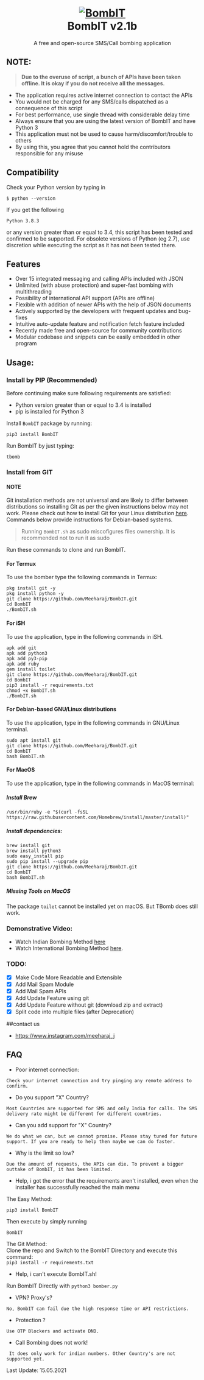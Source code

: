 <h1 align="center">
  <br>
  <a href="https://github.com/Meeharaj/BombIT"><img src="https://th.bing.com/th/id/R.47b3de4a7ed7017a1d7a638a9b3d9c34?rik=xPCUJVDuetrAuw&riu=http%3a%2f%2fis4.mzstatic.com%2fimage%2fthumb%2fPurple%2fv4%2f65%2f9d%2fb6%2f659db685-ad0d-4d41-47b9-31c633efd6fe%2fsource%2f600x600bb.jpg&ehk=08V9cb8GKek3EnXbrvMj7nguC%2ffJw%2fDX12ICAfTCbvQ%3d&risl=&pid=ImgRaw/BombIT.png" alt="BombIT"></a>
  <br>
  BombIT v2.1b
  <br>
</h1>


<p align="center">A free and open-source SMS/Call bombing application</p>

## NOTE:


> **Due to the overuse of script, a bunch of APIs have been taken offline. It is okay if you do not receive all the messages.**


- The application requires active internet connection to contact the APIs
- You would not be charged for any SMS/calls dispatched as a consequence of this script
- For best performance, use single thread with considerable delay time
- Always ensure that you are using the latest version of BombIT and have Python 3
- This application must not be used to cause harm/discomfort/trouble to others
- By using this, you agree that you cannot hold the contributors responsible for any misuse

## Compatibility
Check your Python version by typing in
```shell script
$ python --version
```
If you get the following
```shell script
Python 3.8.3
```
or any version greater than or equal to 3.4, this script has been tested and confirmed to be supported. For obsolete versions of Python (eg 2.7), use discretion while executing the script as it has not been tested there.

## Features

- Over 15 integrated messaging and calling APIs included with JSON
- Unlimited (with abuse protection) and super-fast bombing with multithreading
- Possibility of international API support (APIs are offline)
- Flexible with addition of newer APIs with the help of JSON documents
- Actively supported by the developers with frequent updates and bug-fixes
- Intuitive auto-update feature and notification fetch feature included
- Recently made free and open-source for community contributions
- Modular codebase and snippets can be easily embedded in other program


## Usage:

### Install by PIP (Recommended)

Before continuing make sure following requirements are satisfied:

- Python version greater than or equal to 3.4 is installed
- pip is installed for Python 3

Install `BombIT` package by running:

```shell script
pip3 install BombIT
```

Run BombIT by just typing:
```shell script
tbomb
```

### Install from GIT

#### NOTE 

Git installation methods are not universal and are likely to differ between distributions so installing Git as per the given instructions below may not work. Please check out how to install Git for your Linux distribution [here](https://git-scm.com/). Commands below provide instructions for Debian-based systems.

>Running `BombIT.sh` as sudo miscofigures files ownership. It is recommended not to run it as sudo

Run these commands to clone and run BombIT.

#### For Termux

To use the bomber type the following commands in Termux:
```shell script
pkg install git -y 
pkg install python -y 
git clone https://github.com/Meeharaj/BombIT.git
cd BombIT
./BombIT.sh
```

#### For iSH

To use the application, type in the following commands in iSH.
```shell script
apk add git
apk add python3
apk add py3-pip
apk add ruby
gem install toilet
git clone https://github.com/Meeharaj/BombIT.git
cd BombIT
pip3 install -r requirements.txt
chmod +x BombIT.sh
./BombIT.sh
```

#### For Debian-based GNU/Linux distributions

To use the application, type in the following commands in GNU/Linux terminal.
```shell script
sudo apt install git
git clone https://github.com/Meeharaj/BombIT.git
cd BombIT
bash BombIT.sh
```

#### For MacOS

To use the application, type in the following commands in MacOS terminal:

##### Install Brew

```shell script
/usr/bin/ruby -e "$(curl -fsSL https://raw.githubusercontent.com/Homebrew/install/master/install)"
````

##### Install dependencies:

```shell script
brew install git
brew install python3
sudo easy_install pip
sudo pip install --upgrade pip
git clone https://github.com/Meeharaj/BombIT.git
cd BombIT
bash BombIT.sh
```


##### Missing Tools on MacOS

The package `toilet` cannot be installed yet on macOS. But TBomb does still work.

### Demonstrative Video:

- Watch Indian Bombing Method [here](https://youtu.be/9KWkwsr_QGw)  
- Watch International Bombing Method [here](https://youtu.be/JqsHkyIcnPM).  


  

### TODO:

- [x] Make Code More Readable and Extensible
- [x] Add Mail Spam Module
- [x] Add Mail Spam APIs
- [x] Add Update Feature using git
- [x] Add Update Feature without git (download zip and extract)
- [x] Split code into multiple files (after Deprecation)

##contact us
- https://www.instagram.com/meeharaj_j
## FAQ

- Poor internet connection:

```Check your internet connection and try pinging any remote address to confirm.```

- Do you support "X" Country?

```Most Countries are supported for SMS and only India for calls. The SMS delivery rate might be different for different countries.```

- Can you add support for "X" Country?

```We do what we can, but we cannot promise. Please stay tuned for future support. If you are ready to help then maybe we can do faster.```

- Why is the limit so low?

```Due the amount of requests, the APIs can die. To prevent a bigger outtake of BombIT, it has been limited.``` 

- Help, i got the error that the requirements aren't installed, even when the installer has successfully reached the main menu

The Easy Method:

```pip3 install BombIT```

Then execute by simply running

``BombIT``

The Git Method:  
Clone the repo and Switch to the BombIT Directory and execute this command:  
```pip3 install -r requirements.txt```

- Help, i can't execute BombIT.sh!

Run BombIT Directly with
```python3 bomber.py```

- VPN? Proxy's? 

```No, BombIT can fail due the high response time or API restrictions.```

- Protection ?

```Use OTP Blockers and activate DND.```

- Call Bombing does not work!

``` It does only work for indian numbers. Other Country's are not supported yet.```


Last Update: 15.05.2021

